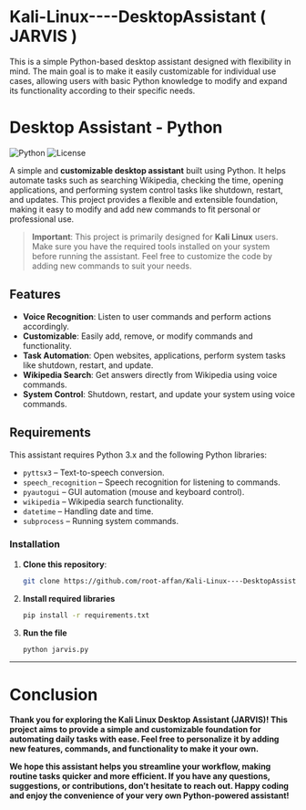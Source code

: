 # Kali-Linux----DesktopAssistant ( JARVIS )
This is a simple Python-based desktop assistant designed with flexibility in mind. The main goal is to make it easily customizable for individual use cases, allowing users with basic Python knowledge to modify and expand its functionality according to their specific needs.

# Desktop Assistant - Python

![Python](https://img.shields.io/badge/python-3.x-blue.svg)
![License](https://img.shields.io/badge/license-MIT-green.svg)

A simple and **customizable desktop assistant** built using Python. It helps automate tasks such as searching Wikipedia, checking the time, opening applications, and performing system control tasks like shutdown, restart, and updates. This project provides a flexible and extensible foundation, making it easy to modify and add new commands to fit personal or professional use.

> **Important**: This project is primarily designed for **Kali Linux** users. Make sure you have the required tools installed on your system before running the assistant. Feel free to customize the code by adding new commands to suit your needs.

## Features

- **Voice Recognition**: Listen to user commands and perform actions accordingly.
- **Customizable**: Easily add, remove, or modify commands and functionality.
- **Task Automation**: Open websites, applications, perform system tasks like shutdown, restart, and update.
- **Wikipedia Search**: Get answers directly from Wikipedia using voice commands.
- **System Control**: Shutdown, restart, and update your system using voice commands.

## Requirements

This assistant requires Python 3.x and the following Python libraries:

- `pyttsx3` – Text-to-speech conversion.
- `speech_recognition` – Speech recognition for listening to commands.
- `pyautogui` – GUI automation (mouse and keyboard control).
- `wikipedia` – Wikipedia search functionality.
- `datetime` – Handling date and time.
- `subprocess` – Running system commands.

### Installation

1. **Clone this repository**:

   ```bash
   git clone https://github.com/root-affan/Kali-Linux----DesktopAssistant

3. **Install required libraries**

   ```bash
   pip install -r requirements.txt
   ```
4. **Run the file**

   ```bash
   python jarvis.py
   ```
_____

# Conclusion

**Thank you for exploring the Kali Linux Desktop Assistant (JARVIS)! This project aims to provide a simple and customizable foundation for automating daily tasks with ease. Feel free to personalize it by adding new features, commands, and functionality to make it your own.**

**We hope this assistant helps you streamline your workflow, making routine tasks quicker and more efficient. If you have any questions, suggestions, or contributions, don’t hesitate to reach out. Happy coding and enjoy the convenience of your very own Python-powered assistant!**
   
